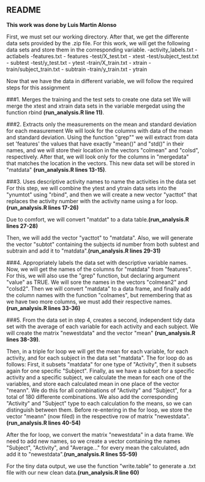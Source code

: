 README
---
__This work was done by Luis Martin Alonso__

First, we must set our working directory. After that, we get the differente data sets provided by the .zip file. 
For this work, we will get the following data sets and store them in the corresponding variable.
-activity_labels.txt - actlabels
-features.txt - features
-test/X_test.txt - xtest
-test/subject_test.txt - subtest
-test/y_test.txt - ytest
-train/X_train.txt - xtrain
-train/subject_train.txt - subtrain
-train/y_train.txt - ytrain

Now that we have the data in different variable, we will follow the required 
steps for this assignment

###1. Merges the training and the test sets to create one data set
We will merge the xtest and xtrain data sets in the variable mergedat using the function rbind __(run_analysis.R line 11)__.

###2. Extracts only the measurements on the mean and standard deviation for each measurement
We will look for the columns with data of the mean and standard deviation. Using the function "grep"" we will extract from data set 'features' the values that have exactly "mean()" and "std()" in their names, and we will store their location in the vectors "colmean" and "colsd", respectively. After that, we will look only for the columns in "mergedata" that matches the location in the vectors. This new data set will be stored in "matdata" __(run_analysis.R lines 13-15)__.

###3. Uses descriptive activity names to name the activities in the data set
For this step, we will combine the ytest and ytrain data sets into the "ynumtot" using "rbind", and then we will create a new vector "yacttot" that replaces the activity number with the activity name using a for loop. __(run_analysis.R lines 17-26)__  

Due to comfort, we will convert "matdat" to a data table.__(run_analysis.R lines 27-28)__

Then, we will add the vector "yacttot" to "matdata". Also, we will generate the vector "subtot" containing the subjects id number from both subtest and subtrain and add it to "matdata".__(run_analysis.R lines 29-31)__

###4. Appropriately labels the data set with descriptive variable names. 
Now, we will get the names of the columns for "matdata" from "features". For this, we will also use the "grep" function, but declaring argument "value" as TRUE. We will sore the names in the vectors "colmean2" and "colsd2". Then we will convert "matdata" to a data frame, and finally add the column names with the function "colnames", but remembering that as we have two more columns, we must add their respective names.__(run_analysis.R lines 33-36)__

###5. From the data set in step 4, creates a second, independent tidy data set with the average of each variable for each activity and each subject.
We will create the matrix "newestdata" and the vector "mean" __(run_analysis.R lines 38-39)__. 

Then, in a triple for loop we will get the mean for each variable, for each activity, and for each subject in the data set "matdata". The for loop do as follows: First, it subsets "matdata" for one type of "Activity", then it subsets again for one specific "Subject". Finally, as we have a subset for a specific activity and a specific subject, we calculate the mean for each one of the variables, and store each calculated mean in one place of the vector "meann". We do this for all combinations of "Activity" and "Subject", for a total of 180 differente combinations. We also add the corresponding "Activity" and "Subject" type to each calculation fo the means, so we can distinguish between them. Before re-entering in the for loop, we store the vector "meann" (now filed) in the respective row of  matrix "newestdata". __(run_analysis.R lines 40-54)__

After the for loop, we convert the matrix "newestdata" in a data frame. We need to add new names, so we create a vector containing the names "Subject", "Activity", and "Average..." for every mean the calculated, adn add it to "newestdata".__(run_analysis.R lines 55-59)__

For the tiny data output, we use the function "write.table" to generate a .txt file with our new clean data.__(run_analysis.R line 60)__
